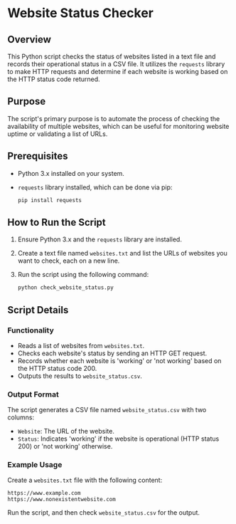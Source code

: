 
# Website Status Checker

## Overview

This Python script checks the status of websites listed in a text file and records their operational status in a CSV file. It utilizes the `requests` library to make HTTP requests and determine if each website is working based on the HTTP status code returned.

## Purpose

The script's primary purpose is to automate the process of checking the availability of multiple websites, which can be useful for monitoring website uptime or validating a list of URLs.

## Prerequisites

- Python 3.x installed on your system.
- `requests` library installed, which can be done via pip:

  ```bash
  pip install requests
  ```

## How to Run the Script

1. Ensure Python 3.x and the `requests` library are installed.
2. Create a text file named `websites.txt` and list the URLs of websites you want to check, each on a new line.
3. Run the script using the following command:

   ```bash
   python check_website_status.py
   ```

## Script Details

### Functionality

- Reads a list of websites from `websites.txt`.
- Checks each website's status by sending an HTTP GET request.
- Records whether each website is 'working' or 'not working' based on the HTTP status code 200.
- Outputs the results to `website_status.csv`.

### Output Format

The script generates a CSV file named `website_status.csv` with two columns: 
- `Website`: The URL of the website.
- `Status`: Indicates 'working' if the website is operational (HTTP status 200) or 'not working' otherwise.

### Example Usage

Create a `websites.txt` file with the following content:

```
https://www.example.com
https://www.nonexistentwebsite.com
```

Run the script, and then check `website_status.csv` for the output.

